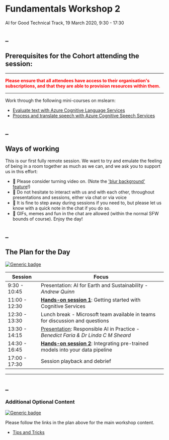 # Fundamentals Workshop 2

AI for Good Technical Track, 19 March 2020,  9:30 - 17:30

## _ 

## Prerequisites for the Cohort attending the session:

<hr>

<span style="color:red">**Please ensure that all attendees have access to their organisation's subscriptions, and that they are able to provision resources within them.**</span>

<hr>

Work through the following mini-courses on mslearn:
- [Evaluate text with Azure Cognitive Language Services](https://docs.microsoft.com/en-gb/learn/paths/evaluate-text-with-language-services/)
- [Process and translate speech with Azure Cognitive Speech Services](https://docs.microsoft.com/en-gb/learn/paths/translate-speech-with-speech-services/)

## _
## Ways of working

This is our first fully remote session. We want to try and emulate the feeling of being in a room together as much as we can, and we ask you to support us in this effort:
- 🙈 Please consider turning video on. (Note the ['blur background' feature](https://support.office.com/en-us/article/Blur-your-background-in-a-Teams-meeting-f77a2381-443a-499d-825e-509a140f4780)!)
- 🙋 Do not hesitate to interact with us and with each other, throughout presentations and sessions, either via chat or via voice 
- 👋 It is fine to step away during sessions if you need to, but please let us know with a quick note in the chat if you do so.
- 👾 GIFs, memes and fun in the chat are allowed (within the normal SFW bounds of course). Enjoy the day!




## _
## The Plan for the Day

[![Generic badge](https://img.shields.io/badge/STATUS-DRAFT-ORANGE.svg)](https://shields.io/)

|Session |Focus |
|--|--|
|9:30 - 10:45 | Presentation: AI for Earth and Sustainability - *Andrew Quinn* |
|11:00 - 12:30 | [**Hands-on session 1**](hands-on-session1/lab2-1.md): Getting started with Cognitive Services |
|12:30 - 13:30 | Lunch break - Microsoft team available in teams for discussion and questions |
|13:30 - 14:15 | [Presentation](additional_material/presentation2.md): Responsible AI in Practice - *Benedict Faria & Dr Linda C M Sheard* |
|14:30 - 16:45 | [**Hands-on session 2**](hands-on-session2/lab2-2.md): Integrating pre-trained models into your data pipeline |
|17:00 - 17:30 | Session playback and debrief |


<hr>

## _
### Additional Optional Content
[![Generic badge](https://img.shields.io/badge/STATUS-DRAFT-ORANGE.svg)](https://shields.io/)

Please follow the links in the plan above for the main workshop content.

- [Tips and Tricks](additional_materials/lab2-tips_and_tricks.md)





